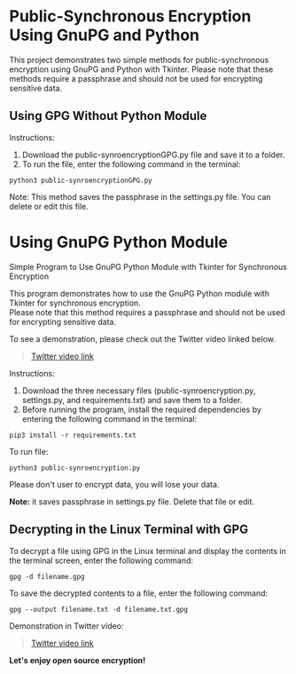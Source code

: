 # Public-Synchronous Encryption Using GnuPG and Python

This project demonstrates two simple methods for public-synchronous encryption using GnuPG and Python with Tkinter. Please note that these methods require a passphrase and should not be used for encrypting sensitive data.

## Using GPG Without Python Module

Instructions:
1. Download the public-synroencryptionGPG.py file and save it to a folder.
2. To run the file, enter the following command in the terminal:

```
python3 public-synroencryptionGPG.py   
```

Note: This method saves the passphrase in the settings.py file. You can delete or edit this file.

# Using GnuPG Python Module
Simple Program to Use GnuPG Python Module with Tkinter for Synchronous Encryption

This program demonstrates how to use the GnuPG Python module with Tkinter for synchronous encryption.      
Please note that this method requires a passphrase and should not be used for encrypting sensitive data.      

To see a demonstration, please check out the Twitter video linked below.

<blockquote class="twitter-tweet"><a href="https://twitter.com/econexpert/status/1639548054196854784">Twitter video link</a></blockquote> 

Instructions:

1. Download the three necessary files (public-synroencryption.py, settings.py, and requirements.txt) and save them to a folder.
2. Before running the program, install the required dependencies by entering the following command in the terminal:

```
pip3 install -r requirements.txt
```
To run file:
```
python3 public-synroencryption.py
```
Please don't user to encrypt data, you will lose your data.


**Note:** it saves passphrase in settings.py file. Delete that file or edit. 

## Decrypting in the Linux Terminal with GPG
   
To decrypt a file using GPG in the Linux terminal and display the contents in the terminal screen, enter the following command:
   
```
gpg -d filename.gpg
```
To save the decrypted contents to a file, enter the following command: 

```
gpg --output filename.txt -d filename.txt.gpg
```

Demonstration in Twitter video: 

<blockquote class="twitter-tweet"><a href="https://twitter.com/econexpert/status/1643880707901607936">Twitter video link</a></blockquote> 

**Let's enjoy open source encryption!**
